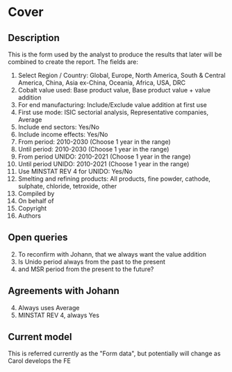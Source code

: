 # Cover

## Description

This is the form used by the analyst to produce the results that later will be combined to create the report.
The fields are:

01. Select Region / Country: Global, Europe, North America, South & Central America, China, Asia ex-China, Oceania, Africa, USA, DRC
02. Cobalt value used: Base product value, Base product value + value addition
03. For end manufacturing: Include/Exclude value addition at first use
04. First use mode: ISIC sectorial analysis, Representative companies, Average
05. Include end sectors: Yes/No
06. Include income effects: Yes/No
07. From period: 2010-2030 (Choose 1 year in the range)
08. Until period: 2010-2030 (Choose 1 year in the range)
09. From period UNIDO: 2010-2021 (Choose 1 year in the range)
10. Until period UNIDO: 2010-2021 (Choose 1 year in the range)
11. Use MINSTAT REV 4 for UNIDO: Yes/No
12. Smelting and refining products: All products, fine powder, cathode, sulphate, chloride, tetroxide, other
13. Compiled by
14. On behalf of
15. Copyright
16. Authors

## Open queries

02. To reconfirm with Johann, that we always want the value addition
07. Is Unido period always from the past to the present
10. and MSR period from the present to the future?

## Agreements with Johann

04. Always uses Average
11. MINSTAT REV 4, always Yes

## Current model

This is referred currently as the "Form data", but potentially will change as Carol develops the FE
